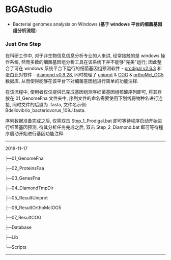 # BGAStudio

- Bacterial genomes analysis on Windows (**基于 windows 平台的细菌基因组分析流程**)

### Just One Step

在科研工作中, 对于非生物信息信息分析专业的人来讲, 经常接触的是 windows 操作系统, 然而多数的细菌基因组分析工具在该系统下并不能够"完美"运行; 因此整合了可在 windows 系统平台下运行的细菌基因组预测软件 - [prodigal v2.6.3](https://github.com/hyattpd/Prodigal/releases) 和蛋白比对软件 - [diamond v0.9.28](https://github.com/bbuchfink/diamond/releases), 同时梳理了 [uniprot](https://www.ebi.ac.uk/uniprot/download-center) & [COG](https://www.ncbi.nlm.nih.gov/COG/) & [orthoMcl_OG5](https://orthomcl.org/common/downloads/release-5/) 数据库, 从而使得能够在该平台下对细菌基因组进行简单的功能注释. 

在该流程中, 使用者仅仅提供已完成基因组测序细菌基因组核酸序列即可, 将其存放在 01_GenomeFna 文件夹中, 序列文件的命名需要使用下划线将物种名进行连接, 同时文件的后缀为 .fasta, 文件名示例: Bdellovibrio_bacteriovorus_109J.fasta. 

序列数据准备完成之后, 仅需双击 Step_1_Prodigal.bat 即可等待程序启动开始进行细菌基因预测, 待其分析任务完成之后, 双击 Step_2_Diamond.bat 即可等待程序启动开始进行基因功能注释.

---

2019-11-17

├─01_GenomeFna

├─02_ProteinsFaa

├─03_GenesFna

├─04_DiamondTmpDir

├─05_ResultUniprot

├─06_ResultOrthoMclOG5

├─07_ResultCOG

├─Database

├─Lib

└─Scripts

---
